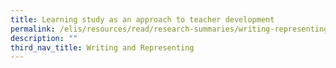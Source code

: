 ```yaml
---
title: Learning study as an approach to teacher development
permalink: /elis/resources/read/research-summaries/writing-representing/learning-study-as-approach-development/
description: ""
third_nav_title: Writing and Representing
---
```

